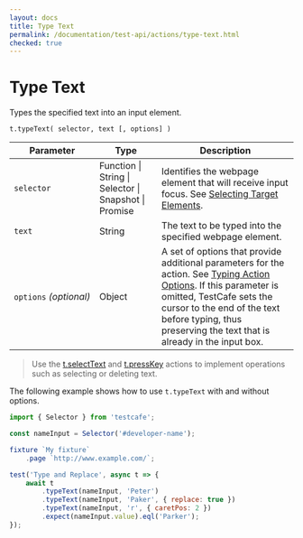 ```yaml
---
layout: docs
title: Type Text
permalink: /documentation/test-api/actions/type-text.html
checked: true
---
```

# Type Text

Types the specified text into an input element.

```text
t.typeText( selector, text [, options] )
```

Parameter              | Type                                              | Description
---------------------- | ------------------------------------------------- | -------------------------------------------------------------------------------------------------------------------------------------------
`selector`             | Function &#124; String &#124; Selector &#124; Snapshot &#124; Promise | Identifies the webpage element that will receive input focus. See [Selecting Target Elements](index.md#selecting-target-elements).
`text`                 | String                                            | The text to be typed into the specified webpage element.
`options`&#160;*(optional)* | Object                                            | A set of options that provide additional parameters for the action. See [Typing Action Options](action-options.md#typing-action-options). If this parameter is omitted, TestCafe sets the cursor to the end of the text before typing, thus preserving the text that is already in the input box.

> Use the [t.selectText](select-text.md) and [t.pressKey](press-key.md) actions to implement operations such as selecting or deleting text.

The following example shows how to use `t.typeText` with and without options.

```js
import { Selector } from 'testcafe';

const nameInput = Selector('#developer-name');

fixture `My fixture`
    .page `http://www.example.com/`;

test('Type and Replace', async t => {
    await t
        .typeText(nameInput, 'Peter')
        .typeText(nameInput, 'Paker', { replace: true })
        .typeText(nameInput, 'r', { caretPos: 2 })
        .expect(nameInput.value).eql('Parker');
});
```
